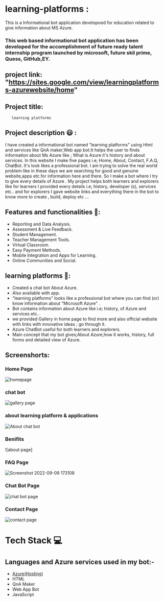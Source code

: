 # learning-platforms :
This is a Informational bot application developoed for education related to give information about MS Azure.
### This web based informational bot application has been developed for the accomplishment of future ready talent internship program launched by microsoft, future skil prime, Quess, GitHub,EY.

## project link: "https://sites.google.com/view/learningplatforms-azurewebsite/home"

## Project title: 
       learning platforms
       
## Project description 😃 :      
I have created a informational bot named "learning platforms" using Html and services like QnA maker,Web app bot.It helps the user to finds information about Ms Azure like ; What is Azure it's history and about services. In this website I make five pages i.e; Home, About, Contact, F.A.Q, ChatBot. It's look likes a professional bot. I am trying to solve the real world problem like in these days we are searching for  good and genuine website,apps etc.for information here and there. So I make a bot where I try to give every details of Azure . My project helps both learners and explorers like for learners I provided every details i.e; history, developer (s), services etc.. and for explorers I gave website links and everything there in the bot to know more to create , build, deploy etc ...                    

## Features and functionalities 🧐:
- Reporting and Data Analysis.
- Assessment & Live Feedback.
- Student Management.
- Teacher Management Tools.
- Virtual Classroom.
- Easy Payment Methods.
- Mobile Integration and Apps for Learning.
- Online Communities and Social.

## learning platforms 💬: 
- Created a chat bot About Azure.
- Also available with app.
- "learning platforms" looks like a professional bot where you can find (or) know information about "Microsoft Azure" .
- Bot contains information about Azure like i.e; history, of Azure and services etc..
- we provided Gallery in home page to find more and also official website with links with innovative ideas ; go through it.
- Azure ChatBot useful for both learners and explorers.
- Main concept that my bot gives;About Azure,how it works, history, full forms and detailed view of Azure.

## Screenshorts:
### Home Page 
![homepage](https://user-images.githubusercontent.com/113120352/192824721-66bfe5f8-37c3-47a9-a858-503fdd8499e7.png)


### chat bot
![gallery page](https://user-images.githubusercontent.com/113120352/192858649-008a27ab-f82c-4697-8afe-2bbf1059229f.png)

### about learning platform & applications
![About chat bot](https://user-images.githubusercontent.com/113120352/192859870-234ce817-67e5-47d0-997f-1b2c62ee4eb7.jpg)

### Benifits 
![about page]

### FAQ Page
![Screenshot 2022-09-09 173108](https://user-images.githubusercontent.com/110820099/189346962-c7e59c77-3836-46d0-bba1-ccfdb4ab8743.png)

### Chat Bot Page
![chat bot page](https://user-images.githubusercontent.com/110820099/189347166-48cf0e3a-7a00-4b54-ae6f-b105afe035d4.png)

### Contact Page
![contact page](https://user-images.githubusercontent.com/110820099/189347309-78addadc-e569-4368-aa44-0899923d0d6e.png)



# Tech Stack 💻

## Languages and Azure services used in my bot:-

- [Azure(Hosting)](https://azure.microsoft.com/en-in/features/azure-portal/)
- HTML
- QnA Maker
- Web App Bot
- JavaScript

